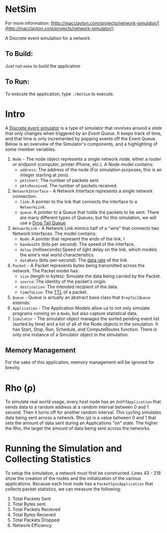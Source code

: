 NetSim
======
For more information:
[http://macclayton.com/projects/network-simulator/](http://macclayton.com/projects/network-simulator/)

A Discrete event simulation for a network

## To Build:
Just run `make` to build the application

## To Run:
To execute the application, type `./NetSim` to execute.

# Intro
A [Discrete event simulator](http://en.wikipedia.org/wiki/Discrete_event_simulation) is a type of simulator that revolves around a <em>state</em> that only changes when triggered by an <em>Event Queue</em>. It keeps track of time, and that time is only incremented by popping events off the Event Queue. Below is an overview of the Simulator's components, and a highlighting of some member variables.

1. `Node` - The node object represents a single network node, either a router or endpoint (computer, printer iPhone, etc.). A Node model contains:
    * `address`: The address of the node (For simulation purposes, this is an integer starting at zero).
    * `pktsSent`: The number of packets sent.
    * `pktsReceived`: The number of packets received.  
2. `NetworkInterface` - A Network Interface represents a single network connection.
    * `link`: A pointer to the link that connects the interface to a `NetworkLink`.
    * `queue`: A pointer to a Queue that holds the packets to be sent. There are many different types of Queues, but for this simulation, we will use a [Drop Tail Queue](http://en.wikipedia.org/wiki/Tail_drop).
3. `NetworkLink` - A Network Link mimics half of a "wire" that connects two Network Interfaces. The model contains:
    * `Node`: A pointer that represent the ends of the link. I
    * `bandwidth` (bits per second): The speed of the interface.
    * `delay` (milliseconds):Speed of light delay on the link, which models the wire's real world characteristics.
    * `dataRate` (bits-per-second): The [data rate](http://en.wikipedia.org/wiki/Data_rate_units) of the link.
4. `Packet` - A Packet represents bytes being transmitted across the network. The Packet model has:
    * `size` (length in bytes): Simulate the data being carried by the Packet.
    * `source`: The identity of the packet's origin.
    * `destination`: The intended recipient of the data.
    * `timeToLive`: The [TTL](http://en.wikipedia.org/wiki/Time_to_live) of a packet.
5. `Queue` - Queue is actually an abstract base class that `DropTailQueue` extends.
6. `Application` - The Application Models allow us to not only simulate programs running on a `Node`, but also capture statistical data.
7. `Simulator` - The simulator object manages the sorted pending event list (sorted by time) and a list of all of the Node objects in the simulation. It has Start, Stop, Run, Schedule, and ComputeRoutes function. There is only one instance of a Simulator object in the simulation.

## Memory Management
For the sake of this application, memory management will be ignored for brevity. 

# Rho (ρ)
To simulate real world usage, every host node has an `OnOffApplication` that sends data to a random address at a random interval between 0 and 1 second. Then it turns off for another random interval. This cycling simulates data being sent across a network. Rho (ρ) is a value between 0 and 1 that sets the amount of data sent during an Applications "on" state. The higher the Rho, the larger the amount of data being sent across the networks.

# Running the Simulation and Collecting Statistics
To setup the simulation, a network must first be constructed. Lines 43 - 218 show the creation of the nodes and the initialization of the various applications. Because each host node has a `PacketSyncApplication` that collects packet statistics, we can measure the following:
1. Total Packets Sent
2. Total Bytes sent
3. Total Packets Recieved
4. Total Bytes Recieved
5. Total Packets Dropped
6. Network Efficiency